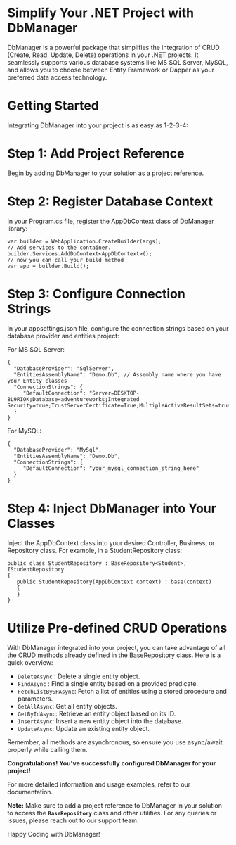 # Simplify Your .NET Project with DbManager
DbManager is a powerful package that simplifies the integration of CRUD (Create, Read, Update, Delete) operations in your .NET projects. It seamlessly supports various database systems like MS SQL Server, MySQL, and allows you to choose between Entity Framework or Dapper as your preferred data access technology.

# Getting Started
Integrating DbManager into your project is as easy as 1-2-3-4:

# Step 1: Add Project Reference
Begin by adding DbManager to your solution as a project reference.

# Step 2: Register Database Context
In your Program.cs file, register the AppDbContext class of DbManager library:

    var builder = WebApplication.CreateBuilder(args);
    // Add services to the container.
    builder.Services.AddDbContext<AppDbContext>();
    // now you can call your build method
    var app = builder.Build();

# Step 3: Configure Connection Strings
In your appsettings.json file, configure the connection strings based on your database provider and entities project:

For MS SQL Server:

    {
      "DatabaseProvider": "SqlServer",
      "EntitiesAssemblyName": "Demo.Db", // Assembly name where you have your Entity classes
      "ConnectionStrings": {
         "DefaultConnection": "Server=DESKTOP-8L9RIOK;Database=adventureworks;Integrated Security=true;TrustServerCertificate=True;MultipleActiveResultSets=true;"
      }
    }

For MySQL:

    {
      "DatabaseProvider": "MySql",
      "EntitiesAssemblyName": "Demo.Db",
      "ConnectionStrings": {
         "DefaultConnection": "your_mysql_connection_string_here"
      }
    }

# Step 4: Inject DbManager into Your Classes
Inject the AppDbContext class into your desired Controller, Business, or Repository class. For example, in a StudentRepository class:

    public class StudentRepository : BaseRepository<Student>, IStudentRepository
    {
       public StudentRepository(AppDbContext context) : base(context)
       {
       }
    }

# Utilize Pre-defined CRUD Operations
With DbManager integrated into your project, you can take advantage of all the CRUD methods already defined in the BaseRepository class. Here is a quick overview:

* `DeleteAsync` : Delete a single entity object.
* `FindAsync` : Find a single entity based on a provided predicate.
* `FetchListBySPAsync`: Fetch a list of entities using a stored procedure and parameters.
* `GetAllAsync`: Get all entity objects.
* `GetByIdAsync`: Retrieve an entity object based on its ID.
* `InsertAsync`: Insert a new entity object into the database.
* `UpdateAsync`: Update an existing entity object.
  

Remember, all methods are asynchronous, so ensure you use async/await properly while calling them.

**Congratulations! You've successfully configured DbManager for your project!**

For more detailed information and usage examples, refer to our documentation.

**Note:** Make sure to add a project reference to DbManager in your solution to access the **`BaseRepository`** class and other utilities. For any queries or issues, please reach out to our support team.

Happy Coding with DbManager!
   

